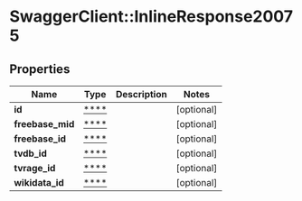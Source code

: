 # SwaggerClient::InlineResponse20075

## Properties
Name | Type | Description | Notes
------------ | ------------- | ------------- | -------------
**id** | [****](.md) |  | [optional] 
**freebase_mid** | [****](.md) |  | [optional] 
**freebase_id** | [****](.md) |  | [optional] 
**tvdb_id** | [****](.md) |  | [optional] 
**tvrage_id** | [****](.md) |  | [optional] 
**wikidata_id** | [****](.md) |  | [optional] 

